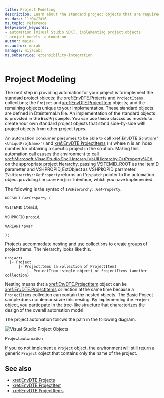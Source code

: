 ```yaml
---
title: Project Modeling
description: Learn about the standard project objects that are required to create automation for your new project type and the path that project automation follows.
ms.date: 11/04/2016
ms.topic: reference
helpviewer_keywords:
- automation [Visual Studio SDK], implementing project objects
- project models, automation
author: maiak
ms.author: maiak
manager: mijacobs
ms.subservice: extensibility-integration
---
```

# Project Modeling

The next step in providing automation for your project is to implement the standard project objects: the <xref:EnvDTE.Projects> and `ProjectItems` collections; the `Project` and <xref:EnvDTE.ProjectItem> objects; and the remaining objects unique to your implementation. These standard objects are defined in Dteinternal.h file. An implementation of the standard objects is provided in the BscPrj sample. You can use these classes as models to create your own standard project objects that stand side-by-side with project objects from other project types.

 An automation consumer presumes to be able to call <xref:EnvDTE.Solution>("`<UniqueProjName>")` and <xref:EnvDTE.ProjectItems> (`n`) where n is an index number for obtaining a specific project in the solution. Making this automation call causes the environment to call <xref:Microsoft.VisualStudio.Shell.Interop.IVsUIHierarchy.GetProperty%2A> on the appropriate project hierarchy, passing VSITEMID_ROOT as the ItemID parameter and VSHPROPID_ExtObject as VSHPROPID parameter. `IVsHierarchy::GetProperty` returns an `IDispatch` pointer to the automation object providing the core `Project` interface, which you have implemented.

 The following is the syntax of `IVsHierarchy::GetProperty`.

 `HRESULT GetProperty (`

 `VSITEMID` `itemid`,

 `VSHPROPID` `propid`,

 `VARIANT` `*pvar`

 `);`

 Projects accommodate nesting and use collections to create groups of project items. The hierarchy looks like this.

```
Projects
  |- Project
      |- ProjectItems (a collection of ProjectItem)
          |- ProjectItem (single object) or ProjectItems (another collection)
```

Nesting means that a <xref:EnvDTE.ProjectItem> object can be <xref:EnvDTE.ProjectItems> collection at the same time because a `ProjectItems` collection can contain the nested objects. The Basic Project sample does not demonstrate this nesting. By implementing the `Project` object, you participate in the tree-like structure that characterizes the design of the overall automation model.

The project automation follows the path in the following diagram.

![Visual Studio Project Objects](../../extensibility/internals/media/projectobjects.gif "ProjectObjects")
 
Project automation

If you do not implement a `Project` object, the environment will still return a generic `Project` object that contains only the name of the project.

## See also

- <xref:EnvDTE.Projects>
- <xref:EnvDTE.ProjectItem>
- <xref:EnvDTE.ProjectItems>
